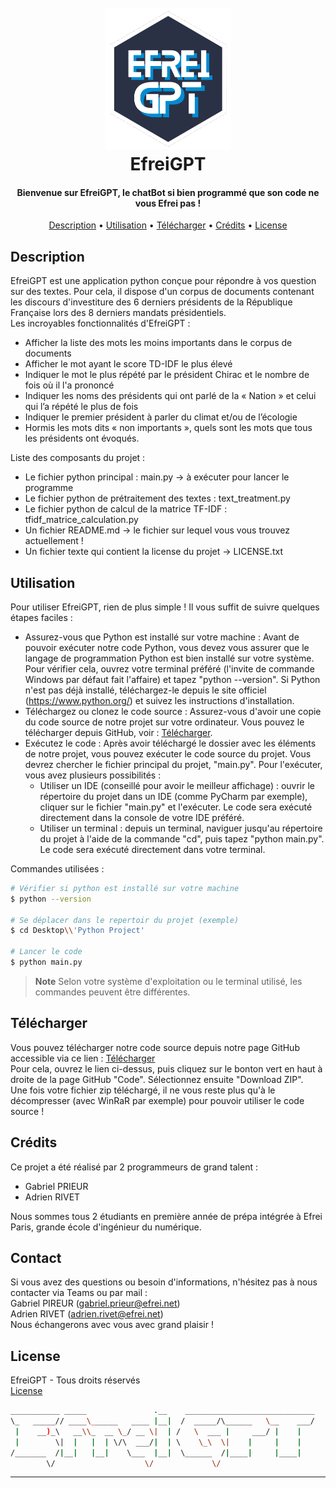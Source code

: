 <h1 align="center">
  <br>
  <a><img src="images\\logo.png" alt="Markdownify" width="200"></a>
  <br>
  EfreiGPT
  <br>
</h1>

<h4 align="center">Bienvenue sur EfreiGPT, le chatBot si bien programmé que son code ne vous Efrei pas !</h4>

<p align="center">
  <a href="#description">Description</a> •
  <a href="#utilisation">Utilisation</a> •
  <a href="#télécharger">Télécharger</a> •
  <a href="#crédits">Crédits</a> •
  <a href="#license">License</a>
</p>

## Description

EfreiGPT est une  application python conçue pour répondre à vos question sur des textes. Pour cela, il dispose d'un corpus de documents contenant les discours d'investiture des 6 derniers présidents de la République Française lors des 8 derniers mandats présidentiels.
<br>Les incroyables fonctionnalités d'EfreiGPT :
- Afficher la liste des mots les moins importants dans le corpus de documents
- Afficher le mot ayant le score TD-IDF le plus élevé 
- Indiquer le mot le plus répété par le président Chirac et le nombre de fois où il l'a prononcé
- Indiquer les noms des présidents qui ont parlé de la « Nation » et celui qui l’a répété le plus de
fois 
- Indiquer le premier président à parler du climat et/ou de l’écologie 
- Hormis les mots dits « non importants », quels sont les mots que tous les présidents ont évoqués.

Liste des composants du projet :
- Le fichier python principal : main.py -> à exécuter pour lancer le programme
- Le fichier python de prétraitement des textes : text_treatment.py
- Le fichier python de calcul de la matrice TF-IDF : tfidf_matrice_calculation.py
- Un fichier README.md -> le fichier sur lequel vous vous trouvez actuellement !
- Un fichier texte qui contient la license du projet -> LICENSE.txt 


## Utilisation

Pour utiliser EfreiGPT, rien de plus simple ! Il vous suffit de suivre quelques étapes faciles :
- Assurez-vous que Python est installé sur votre machine : Avant de pouvoir exécuter notre code Python, vous devez vous assurer que le langage de programmation Python est bien installé sur votre système. Pour vérifier cela, ouvrez votre terminal préféré (l'invite de commande Windows par défaut fait l'affaire) et tapez "python --version". Si Python n'est pas déjà installé, téléchargez-le depuis le site officiel (https://www.python.org/) et suivez les instructions d'installation.
- Téléchargez ou clonez le code source : Assurez-vous d'avoir une copie du code source de notre projet sur votre ordinateur. Vous pouvez le télécharger depuis GitHub, voir : <a href="#télécharger">Télécharger</a>.
- Exécutez le code : Après avoir téléchargé le dossier avec les éléments de notre projet, vous pouvez exécuter le code source du projet. Vous devrez chercher le fichier principal du projet, "main.py". Pour l'exécuter, vous avez plusieurs possibilités :
    - Utiliser un IDE (conseillé pour avoir le meilleur affichage) : ouvrir le répertoire du projet dans un IDE (comme PyCharm par exemple), cliquer sur le fichier "main.py" et l'exécuter. Le code sera exécuté directement dans la console de votre IDE préféré.
    - Utiliser un terminal : depuis un terminal, naviguer jusqu'au répertoire du projet à l'aide de la commande "cd", puis tapez "python main.py". Le code sera exécuté directement dans votre terminal.

Commandes utilisées :

```bash
# Vérifier si python est installé sur votre machine
$ python --version

# Se déplacer dans le repertoir du projet (exemple)
$ cd Desktop\\'Python Project'

# Lancer le code
$ python main.py
```

> **Note**
> Selon votre système d'exploitation ou le terminal utilisé, les commandes peuvent être différentes.


## Télécharger

Vous pouvez télécharger notre code source depuis notre page GitHub accessible via ce lien : [Télécharger](https://github.com/Adri1-rvt/pychatbot-prieur-rivet-f) 
<br>Pour cela, ouvrez le lien ci-dessus, puis cliquez sur le bonton vert en haut à droite de la page GitHub "Code". 
Sélectionnez ensuite "Download ZIP". 
<br>Une fois votre fichier zip téléchargé, il ne vous reste plus qu'à le décompresser (avec WinRaR par exemple) pour pouvoir utiliser le code source !


## Crédits

Ce projet a été réalisé par 2 programmeurs de grand talent :
- Gabriel PRIEUR
- Adrien RIVET

Nous sommes tous 2 étudiants en première année de prépa intégrée à Efrei Paris, grande école d'ingénieur du numérique.

## Contact
Si vous avez des questions ou besoin d'informations, n'hésitez pas à nous contacter via Teams ou par mail :<br>
Gabriel PIREUR (gabriel.prieur@efrei.net)<br>
Adrien RIVET (adrien.rivet@efrei.net)<br>
Nous échangerons avec vous avec grand plaisir !

## License

EfreiGPT - Tous droits réservés<br>
<a href="LICENSE.txt">License</a> 

```bash
___________ _____               .__    _____________________________
\_   _____// ____\______   ____ |__|  /  _____/\______   \__    ___/
 |    __)_\   __\\_  __ \_/ __ \|  | /   \  ___ |     ___/ |    |
 |        \|  |   |  | \/\  ___/|  | \    \_\  \|    |     |    |
/_______  /|__|   |__|    \___  |__|  \______  /|____|     |____|
        \/                    \/             \/
```
---
